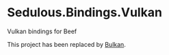 # Sedulous.Bindings.Vulkan
Vulkan bindings for Beef

This project has been replaced by [Bulkan](https://github.com/jayrulez/Bulkan). 
